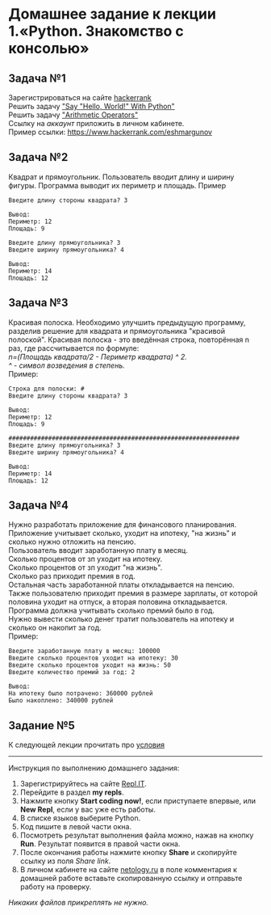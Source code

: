 # Домашнее задание к лекции 1.«Python. Знакомство с консолью»

## Задача №1
Зарегистрироваться на сайте [hackerrank](https://www.hackerrank.com)  
Решить задачу ["Say "Hello, World!" With Python"](https://www.hackerrank.com/challenges/py-hello-world/problem)  
Решить задачу ["Arithmetic Operators"](https://www.hackerrank.com/challenges/python-arithmetic-operators/problem)  
Ссылку на *аккаунт* приложить в личном кабинете.  
Пример ссылки: https://www.hackerrank.com/eshmargunov

## Задача №2
Квадрат и прямоугольник.
Пользователь вводит длину и ширину фигуры. 
Программа выводит их периметр и площадь.
Пример
```
Введите длину стороны квадрата? 3

Вывод:
Периметр: 12
Площадь: 9

Введите длину прямоугольника? 3
Введите ширину прямоугольника? 4

Вывод:
Периметр: 14
Площадь: 12
```

## Задача №3
Красивая полоска.
Необходимо улучшить предыдущую программу, разделив решение для квадрата и прямоугольника "красивой полоской".
Красивая полоска - это введённая строка, повторённая n раз, где рассчитывается по формуле:  
_n=(Площадь квадрата/2 - Периметр квадрата) ^ 2._  
_^ - символ возведения в степень._  
Пример:
```
Строка для полоски: #
Введите длину стороны квадрата? 3

Вывод:
Периметр: 12
Площадь: 9

################################################################
Введите длину прямоугольника? 3
Введите ширину прямоугольника? 4

Вывод:
Периметр: 14
Площадь: 12
```

## Задача №4
Нужно разработать приложение для финансового планирования.  
Приложение учитывает сколько, уходит на ипотеку, "на жизнь" и сколько нужно отложить на пенсию.  
Пользователь вводит заработанную плату в месяц.  
Сколько процентов от зп уходит на ипотеку.  
Сколько процентов от зп уходит "на жизнь".  
Сколько раз приходит премия в год.  
Остальная часть заработанной платы откладывается на пенсию.  
Также пользователю приходит премия в размере зарплаты, от которой половина уходит на отпуск, а вторая половина откладывается.  
Программа должна учитывать сколько премий было в год.  
Нужно вывести сколько денег тратит пользователь на ипотеку и сколько он накопит за год.  
Пример:  
```
Введите заработанную плату в месяц: 100000
Введите сколько процентов уходит на ипотеку: 30
Введите сколько процентов уходит на жизнь: 50
Введите количество премий за год: 2

Вывод:
На ипотеку было потрачено: 360000 рублей
Было накоплено: 340000 рублей
```

## Задание №5
К следующей лекции прочитать про [условия](https://foxford.ru/wiki/informatika/uslovnaya-instruktsiya-v-python)

---
Инструкция по выполнению домашнего задания:

1. Зарегистрируйтесь на сайте [Repl.IT](https://repl.it/).
2. Перейдите в раздел **my repls**.
3. Нажмите кнопку **Start coding now!**, если приступаете впервые, или **New Repl**, если у вас уже есть работы.
4. В списке языков выберите Python.
5. Код пишите в левой части окна.
6. Посмотреть результат выполнения файла можно, нажав на кнопку **Run**. Результат появится в правой части окна.
7. После окончания работы нажмите кнопку **Share** и скопируйте ссылку из поля *Share link*.
8. В личном кабинете на сайте [netology.ru](http://netology.ru/) в поле комментария к домашней работе вставьте скопированную ссылку и отправьте работу на проверку.

*Никаких файлов прикреплять не нужно.*
